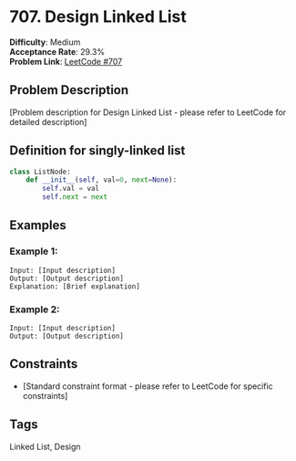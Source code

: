 # 707. Design Linked List

**Difficulty**: Medium  
**Acceptance Rate**: 29.3%  
**Problem Link**: [LeetCode #707](https://leetcode.com/problems/design-linked-list/)

## Problem Description

[Problem description for Design Linked List - please refer to LeetCode for detailed description]

## Definition for singly-linked list

```python
class ListNode:
    def __init__(self, val=0, next=None):
        self.val = val
        self.next = next
```

## Examples

### Example 1:
```
Input: [Input description]
Output: [Output description]
Explanation: [Brief explanation]
```

### Example 2:
```
Input: [Input description]
Output: [Output description]
```

## Constraints

- [Standard constraint format - please refer to LeetCode for specific constraints]

## Tags
Linked List, Design